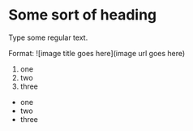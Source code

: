 # Some sort of heading

Type some regular text.

Format:
![image title goes here](image url goes here)

1. one
2. two
3. three 

- one
- two
- three
